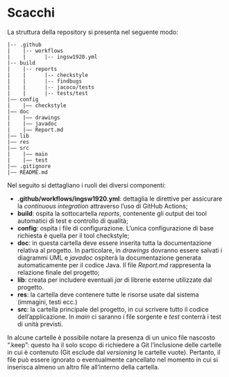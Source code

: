 # Scacchi

La struttura della repository si presenta nel seguente modo:
```
|-- .github
|    |-- workflows
|    |      |-- ingsw1920.yml
|-- build
|    |-- reports
|    |      |-- checkstyle
|    |      |-- findbugs
|    |      |-- jacoco/tests
|    |      |-- tests/test
|–– config
|    |–– checkstyle
|–– doc
|    |–– drawings
|    |–– javadoc 
|    |–– Report.md
|–– lib
|–– res
|–– src
|    |–– main
|    |–– test
|–– .gitignore
|–– README.md
```

Nel seguito si dettagliano i ruoli dei diversi componenti:
- **.github/workflows/ingsw1920.yml**: dettaglia le direttive per assicurare la *continuous integration* attraverso l’uso di GitHub Actions;
- **build**: ospita la sottocartella *reports*, contenente gli output dei tool automatici di test e controllo di qualità;
- **config**: ospita i file di configurazione. L’unica configurazione di base richiesta è quella per il tool checkstyle;
- **doc**: in questa cartella deve essere inserita tutta la documentazione relativa al progetto. In particolare, in *drawings* dovranno essere salvati i diagrammi UML e *javadoc* ospiterà la documentazione generata automaticamente per il codice Java. Il file *Report.md* rappresenta la relazione finale del progetto;
- **lib**: creata per includere eventuali *jar* di librerie esterne utilizzate dal progetto.
- **res**: la cartella deve contenere tutte le risorse usate dal sistema (immagini, testi ecc.)
- **src**: la cartella principale del progetto, in cui scrivere tutto il codice dell’applicazione. In *main* ci saranno i file sorgente e *test* conterrà i test di unità previsti.


In alcune cartelle è possibile notare la presenza di un unico file nascosto “.keep”: questo ha il solo scopo di richiedere a Git l’inclusione delle cartelle in cui è contenuto (Git esclude dal *versioning* le cartelle vuote). Pertanto, il file può essere ignorato o eventualmente cancellato nel momento in cui si inserisca almeno un altro file all’interno della cartella.
